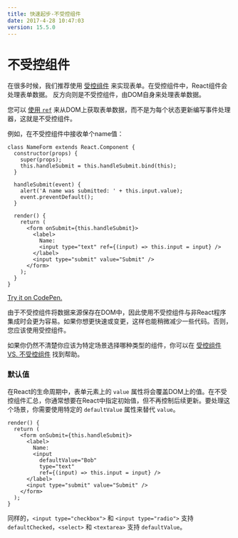 ```yaml
---
title: 快速起步-不受控组件
date: 2017-4-28 10:47:03
version: 15.5.0
---
```


# 不受控组件

在很多时候，我们推荐使用 [受控组件](【译】快速起步-表单.md) 来实现表单。在受控组件中，React组件会处理表单数据。 反方向则是不受控组件，由DOM自身来处理表单数据。

您可以 [使用 `ref`](【译】高级指南-Ref和DOM.md) 来从DOM上获取表单数据，而不是为每个状态更新编写事件处理器，这就是不受控组件。

例如，在不受控组件中接收单个name值：

```javascript{8,17}
class NameForm extends React.Component {
  constructor(props) {
    super(props);
    this.handleSubmit = this.handleSubmit.bind(this);
  }

  handleSubmit(event) {
    alert('A name was submitted: ' + this.input.value);
    event.preventDefault();
  }

  render() {
    return (
      <form onSubmit={this.handleSubmit}>
        <label>
          Name:
          <input type="text" ref={(input) => this.input = input} />
        </label>
        <input type="submit" value="Submit" />
      </form>
    );
  }
}
```

[Try it on CodePen.](https://codepen.io/gaearon/pen/WooRWa?editors=0010)

由于不受控组件将数据来源保存在DOM中，因此使用不受控组件与非React程序集成时会更为容易。如果你想更快速或变更，这样也能稍微减少一些代码。否则，您应该使用受控组件。

如果你仍然不清楚你应该为特定场景选择哪种类型的组件，你可以在 [受控组件 VS. 不受控组件](http://goshakkk.name/controlled-vs-uncontrolled-inputs-react/) 找到帮助。

### 默认值

在React的生命周期中，表单元素上的 `value` 属性将会覆盖DOM上的值。在不受控组件汇总，你通常想要在React中指定初始值，但不再控制后续更新。要处理这个场景，你需要使用特定的 `defaultValue` 属性来替代 `value`。

```javascript{7}
render() {
  return (
    <form onSubmit={this.handleSubmit}>
      <label>
        Name:
        <input
          defaultValue="Bob"
          type="text"
          ref={(input) => this.input = input} />
      </label>
      <input type="submit" value="Submit" />
    </form>
  );
}
```

同样的，`<input type="checkbox">` 和 `<input type="radio">` 支持 `defaultChecked`，`<select>` 和 `<textarea>` 支持 `defaultValue`。